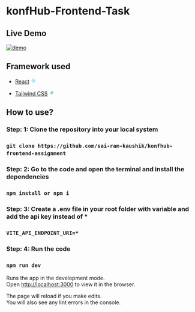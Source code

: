 <h1 align="left"><strong>konfHub-Frontend-Task</strong></h1>

## Live Demo

[![demo](https://img.shields.io/badge/demo-Hit_Me-orange)](https://konf-hub-frontend-task.vercel.app/)

## Framework used

- [React](https://reactjs.org/) <code><img height="15" src="https://raw.githubusercontent.com/github/explore/80688e429a7d4ef2fca1e82350fe8e3517d3494d/topics/react/react.png"></code>

- [Tailwind CSS](https://tailwindcss.com/) <code><img height="15" src="https://raw.githubusercontent.com/github/explore/80688e429a7d4ef2fca1e82350fe8e3517d3494d/topics/tailwind/tailwind.png"></code>

## How to use?

### Step: 1: Clone the repository into your local system
### `git clone https://github.com/sai-ram-kaushik/konfhub-frontend-assignment`

### Step: 2: Go to the code and open the terminal and install the dependencies
### `npm install or npm i`

### Step: 3: Create a .env file in your root folder with variable and add the api key instead of *
### `VITE_API_ENDPOINT_URI=*`

### Step: 4: Run the code
### `npm run dev`


Runs the app in the development mode.<br />
Open [http://localhost:3000](http://localhost:3000) to view it in the browser.

The page will reload if you make edits.<br />
You will also see any lint errors in the console.
